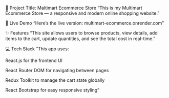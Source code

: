 🛒 Project Title: Maltimart Ecommerce Store
“This is my Multimart Ecommerce Store — a responsive and modern online shopping website.”

🔗 Live Demo
“Here’s the live version: multimart-ecommerce.onrender.com”

✨ Features
“This site allows users to browse products, view details, add items to the cart, update quantities, and see the total cost in real-time.”

💻 Tech Stack
“This app uses:

React.js for the frontend UI

React Router DOM for navigating between pages

Redux Toolkit to manage the cart state globally

React Bootstrap for easy responsive styling”